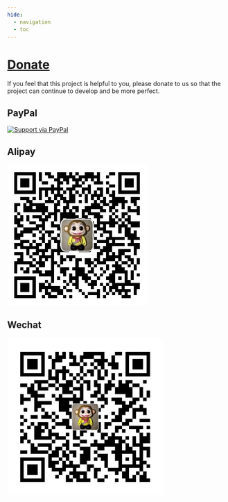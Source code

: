 ```yaml
---
hide:
  - navigation
  - toc
---
```


# [Donate](#donate)  

If you feel that this project is helpful to you, please donate to us so that the project can continue to develop and be more perfect.

## PayPal

[![Support via PayPal](https://cdn.rawgit.com/twolfson/paypal-github-button/1.0.0/dist/button.svg)](https://paypal.me/PengNick/)

## Alipay

![alipay](assets/alipay_donate.jpg)

## Wechat
  
![wechat](assets/wechat_donate.jpg)